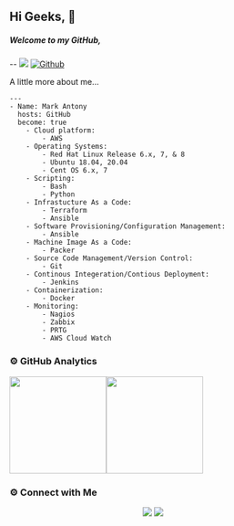 ## Hi Geeks, 👋

##### Welcome to my GitHub,
--
![](https://visitor-badge.laobi.icu/badge?page_id=MarkAntonyGit) [![Github](https://img.shields.io/github/followers/vyshnavlal?label=Follow&style=social)](https://github.com/MarkAntonyGit)

A little more about me...

```
---
- Name: Mark Antony
  hosts: GitHub
  become: true
    - Cloud platform:
        - AWS
    - Operating Systems:
        - Red Hat Linux Release 6.x, 7, & 8
        - Ubuntu 18.04, 20.04
        - Cent OS 6.x, 7    
    - Scripting:
        - Bash
        - Python    
    - Infrastucture As a Code:
        - Terraform
        - Ansible
    - Software Provisioning/Configuration Management:
        - Ansible
    - Machine Image As a Code: 
        - Packer
    - Source Code Management/Version Control:
        - Git
    - Continous Integeration/Contious Deployment:
        - Jenkins
    - Containerization:
        - Docker
    - Monitoring:
        - Nagios
        - Zabbix
        - PRTG
        - AWS Cloud Watch
```     

### ⚙️ GitHub Analytics

<img height="170px" src="https://github-readme-stats.vercel.app/api?username=MarkAntonyGit&include_all_commits=true&count_private=true&show_icons=true&theme=chartreuse-dark&card" /><img height="170px" src="https://github-readme-stats.vercel.app/api/top-langs/?username=MarkantonyGit&include_all_commits=true&count_private=true&show_icons=true&theme=chartreuse-dark&layout=compact" />

### ⚙️ Connect with Me

<p align="center">
<a href="mailto:markantony.alenchery@gmail.com"><img src="https://img.shields.io/badge/-markantony.alenchery@gmail.com-D14836?style=flat&logo=Gmail&logoColor=white"/></a>
<a href="https://www.linkedin.com/in/mark-antony-345473211https://www.linkedin.com/in/mark-antony-345473211"><img src="https://img.shields.io/badge/-Linkedin-blue"/></a>
